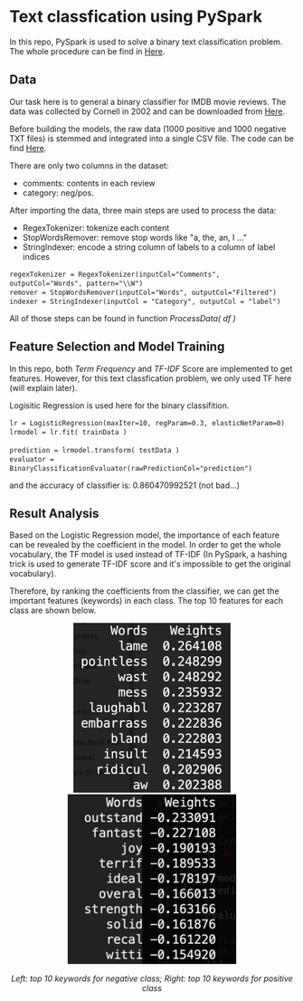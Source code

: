 # Text classfication using PySpark

In this repo, PySpark is used to solve a binary text classification problem. The whole procedure can be find in [Here](main.py).

## Data 
Our task here is to general a binary classifier for IMDB movie reviews. The data was collected by Cornell in 2002 and can be downloaded from [Here](http://www.cs.cornell.edu/people/pabo/movie-review-data/).

Before building the models, the raw data (1000 positive and 1000 negative TXT files) is stemmed and integrated into a single CSV file. The code can be find [Here](index-data.py). 

There are only two columns in the dataset:
* comments: contents in each review
* category: neg/pos.

After importing the data, three main steps are used to process the data:
* RegexTokenizer: tokenize each content
* StopWordsRemover: remove stop words like "a, the, an, I ..."
* StringIndexer: encode a string column of labels to a column of label indices

```
regexTokenizer = RegexTokenizer(inputCol="Comments", outputCol="Words", pattern="\\W")
remover = StopWordsRemover(inputCol="Words", outputCol="Filtered")
indexer = StringIndexer(inputCol = "Category", outputCol = "label")
```

All of those steps can be found in function _ProcessData( df )_

## Feature Selection and Model Training

In this repo, both _Term Frequency_ and _TF-IDF_ Score are implemented to get features. However, for this text classfication problem, we only used TF here (will explain later).

Logisitic Regression is used here for the binary classifition. 
```
lr = LogisticRegression(maxIter=10, regParam=0.3, elasticNetParam=0)
lrmodel = lr.fit( trainData )

prediction = lrmodel.transform( testData )
evaluator = BinaryClassificationEvaluator(rawPredictionCol="prediction")
```
and the accuracy of classifier is: 0.860470992521 (not bad...)

## Result Analysis

Based on the Logistic Regression model, the importance of each feature can be revealed by the coefficient in the model. In order to get the whole vocabulary, the TF model is used instead of TF-IDF (In PySpark, a hashing trick is used to generate TF-IDF score and it's impossible to get the original vocabulary).

Therefore, by ranking the coefficients from the classifier, we can get the important features (keywords) in each class. The top 10 features for each class are shown below.


<p align="center">
<img src="./images/neg_feature.png" height="300">
<img src="./images/pos_feature.png" height="300">
</p>
<p align="center">
<em>Left: top 10 keywords for negative class; Right: top 10 keywords for positive class </em>
</p>
